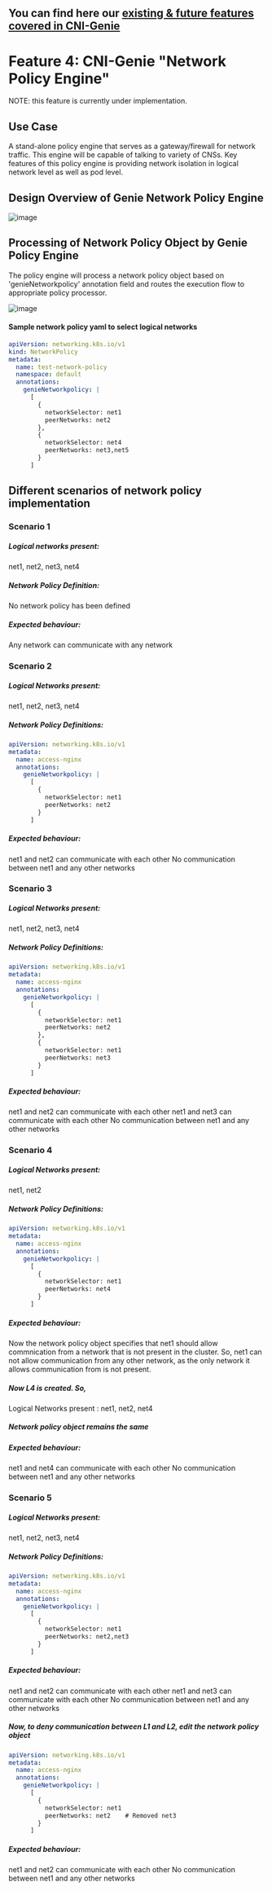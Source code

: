 ## You can find here our [existing & future features covered in CNI-Genie](../CNIGenieFeatureSet.md)

# Feature 4: CNI-Genie "Network Policy Engine"
NOTE: this feature is currently under implementation.

## Use Case
A stand-alone policy engine that serves as a gateway/firewall for network traffic. This engine will be capable of talking to variety of CNSs. Key features of this policy engine is providing network isolation in logical network level as well as pod level.

## Design Overview of Genie Network Policy Engine
![image](GenirNetworkPolicyController.png)

## Processing of Network Policy Object by Genie Policy Engine
The policy engine will process a network policy object based on 'genieNetworkpolicy' annotation field and routes the execution flow to appropriate policy processor.

![image](NetworkPolicyEngineProcess.png)

#### Sample network policy yaml to select logical networks

```yaml
apiVersion: networking.k8s.io/v1
kind: NetworkPolicy
metadata:
  name: test-network-policy
  namespace: default
  annotations:
    genieNetworkpolicy: |
      [
        {
          networkSelector: net1
          peerNetworks: net2
        },
        {
          networkSelector: net4
          peerNetworks: net3,net5 
        }
      ]
 ```     
## Different scenarios of network policy implementation
### Scenario 1
##### ***Logical networks present:*** 
net1, net2, net3, net4

##### ***Network Policy Definition:***
No network policy has been defined
  
##### ***Expected behaviour:***
Any network can communicate with any network

### Scenario 2
##### ***Logical Networks present:***
net1, net2, net3, net4

##### ***Network Policy Definitions:***
```yaml
apiVersion: networking.k8s.io/v1
metadata:
  name: access-nginx
  annotations:
    genieNetworkpolicy: |
      [
        {
          networkSelector: net1
          peerNetworks: net2
        }
      ]  
```
##### ***Expected behaviour:***
net1 and net2 can communicate with each other
No communication between net1 and any other networks

### Scenario 3
##### ***Logical Networks present:***
net1, net2, net3, net4

##### ***Network Policy Definitions:***
```yaml
apiVersion: networking.k8s.io/v1
metadata:
  name: access-nginx
  annotations:
    genieNetworkpolicy: |
      [
        {
          networkSelector: net1
          peerNetworks: net2
        },
        {
          networkSelector: net1
          peerNetworks: net3 
        }
      ]  
```
##### ***Expected behaviour:***
net1 and net2 can communicate with each other
net1 and net3 can communicate with each other
No communication between net1 and any other networks

### Scenario 4
##### ***Logical Networks present:***
net1, net2

##### ***Network Policy Definitions:***
```yaml
apiVersion: networking.k8s.io/v1
metadata:
  name: access-nginx
  annotations:
    genieNetworkpolicy: |
      [
        {
          networkSelector: net1
          peerNetworks: net4
        }
      ]  
```
##### ***Expected behaviour:***
Now the network policy object specifies that net1 should allow commnication from a network that is not present in the cluster. So, net1 can not allow communication from any other network, as the only network it allows communication from is not present.

##### ***Now L4 is created. So,***
Logical Networks present : net1, net2, net4

##### ***Network policy object remains the same***

##### ***Expected behaviour:***
net1 and net4 can communicate with each other
No communication between net1 and any other networks

### Scenario 5

##### ***Logical Networks present:***
net1, net2, net3, net4

##### ***Network Policy Definitions:***
```yaml
apiVersion: networking.k8s.io/v1
metadata:
  name: access-nginx
  annotations:
    genieNetworkpolicy: |
      [
        {
          networkSelector: net1
          peerNetworks: net2,net3
        }
      ]  
```
##### ***Expected behaviour:***
net1 and net2 can communicate with each other
net1 and net3 can communicate with each other
No communication between net1 and any other networks

##### ***Now, to deny communication between L1 and L2, edit the network policy object***
```yaml
apiVersion: networking.k8s.io/v1
metadata:
  name: access-nginx
  annotations:
    genieNetworkpolicy: |
      [
        {
          networkSelector: net1
          peerNetworks: net2    # Removed net3
        }
      ]  
```
##### ***Expected behaviour:***
net1 and net2 can communicate with each other
No communication between net1 and any other networks
